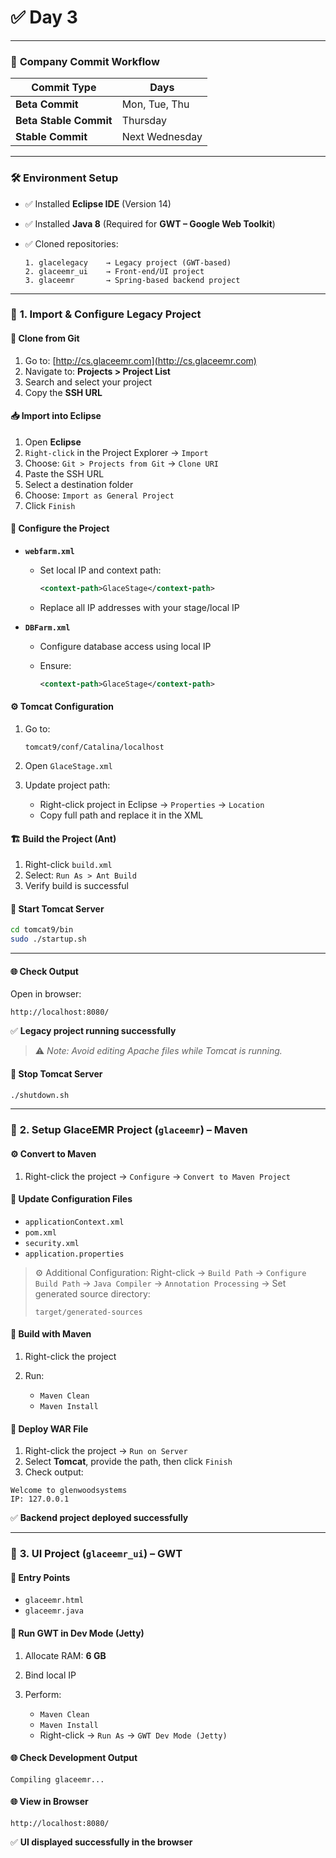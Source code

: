 # ✅ Day 3

---

### 🏢 **Company Commit Workflow**

| Commit Type            | Days           |
| ---------------------- | -------------- |
| **Beta Commit**        | Mon, Tue, Thu  |
| **Beta Stable Commit** | Thursday       |
| **Stable Commit**      | Next Wednesday |

---

### 🛠️ **Environment Setup**

* ✅ Installed **Eclipse IDE** (Version 14)
* ✅ Installed **Java 8** (Required for **GWT – Google Web Toolkit**)
* ✅ Cloned repositories:

  ```
  1. glacelegacy    → Legacy project (GWT-based)
  2. glaceemr_ui    → Front-end/UI project
  3. glaceemr       → Spring-based backend project
  ```

---

### 📁 **1. Import & Configure Legacy Project**

#### 🔗 Clone from Git

1. Go to: [http://cs.glaceemr.com](http://cs.glaceemr.com)
2. Navigate to: **Projects > Project List**
3. Search and select your project
4. Copy the **SSH URL**

#### 📥 Import into Eclipse

1. Open **Eclipse**
2. `Right-click` in the Project Explorer → `Import`
3. Choose: `Git > Projects from Git` → `Clone URI`
4. Paste the SSH URL
5. Select a destination folder
6. Choose: `Import as General Project`
7. Click `Finish`

#### 🔧 Configure the Project

* **`webfarm.xml`**

  * Set local IP and context path:

    ```xml
    <context-path>GlaceStage</context-path>
    ```
  * Replace all IP addresses with your stage/local IP

* **`DBFarm.xml`**

  * Configure database access using local IP
  * Ensure:

    ```xml
    <context-path>GlaceStage</context-path>
    ```

#### ⚙ Tomcat Configuration

1. Go to:

   ```
   tomcat9/conf/Catalina/localhost
   ```
2. Open `GlaceStage.xml`
3. Update project path:

   * Right-click project in Eclipse → `Properties` → `Location`
   * Copy full path and replace it in the XML

#### 🏗 Build the Project (Ant)

1. Right-click `build.xml`
2. Select: `Run As > Ant Build`
3. Verify build is successful

#### 🚀 Start Tomcat Server

```bash
cd tomcat9/bin
sudo ./startup.sh
```

---

#### 🌐 Check Output

Open in browser:

```
http://localhost:8080/
```

✅ **Legacy project running successfully**

> ⚠️ *Note: Avoid editing Apache files while Tomcat is running.*

#### 🛑 Stop Tomcat Server

```bash
./shutdown.sh
```

---

### 🧱 **2. Setup GlaceEMR Project (`glaceemr`) – Maven**

#### ⚙ Convert to Maven

1. Right-click the project → `Configure` → `Convert to Maven Project`

#### 🔧 Update Configuration Files

* `applicationContext.xml`
* `pom.xml`
* `security.xml`
* `application.properties`

> ⚙️ Additional Configuration:
> Right-click → `Build Path` → `Configure Build Path` → `Java Compiler` → `Annotation Processing` → Set generated source directory:
>
> ```
> target/generated-sources
> ```

#### 🔨 Build with Maven

1. Right-click the project
2. Run:

   * `Maven Clean`
   * `Maven Install`

#### 🚀 Deploy WAR File

1. Right-click the project → `Run on Server`
2. Select **Tomcat**, provide the path, then click `Finish`
3. Check output:

```text
Welcome to glenwoodsystems
IP: 127.0.0.1
```

✅ **Backend project deployed successfully**

---

### 🎨 **3. UI Project (`glaceemr_ui`) – GWT**

#### 📌 Entry Points

* `glaceemr.html`
* `glaceemr.java`

#### 🧪 Run GWT in Dev Mode (Jetty)

1. Allocate RAM: **6 GB**
2. Bind local IP
3. Perform:

   * `Maven Clean`
   * `Maven Install`
   * Right-click → `Run As` → `GWT Dev Mode (Jetty)`

#### 🌐 Check Development Output

```
Compiling glaceemr...
```

#### 🌐 View in Browser

```
http://localhost:8080/
```

✅ **UI displayed successfully in the browser**
